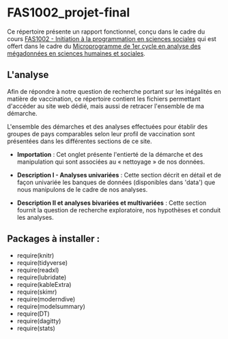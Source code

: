 # FAS1002_projet-final

Ce répertoire présente un rapport fonctionnel, conçu dans le cadre du cours [FAS1002 - Initiation à la programmation en sciences sociales](https://admission.umontreal.ca/cours-et-horaires/cours/fas-1002/) qui
est offert dans le cadre du [Microprogramme de 1er cycle en analyse des mégadonnées en sciences humaines et sociales](https://admission.umontreal.ca/programmes/microprogramme-de-1er-cycle-en-analyse-des-megadonnees-en-sciences-humaines-et-sociales/structure-du-programme/).


## L'analyse

Afin de répondre à notre question de recherche portant sur les inégalités en matière de vaccination, ce répertoire contient les fichiers permettant d'accéder au site web dédié, mais aussi de retracer l'ensemble de ma démarche. 

L'ensemble des démarches et des analyses effectuées pour établir des groupes de 
pays comparables selon leur profil de vaccination sont présentées dans les 
différentes sections de ce site. 

* **Importation** : Cet onglet présente l'entierté de la démarche et des manipulation qui sont associées au « nettoyage » de nos données.

*  **Description I - Analyses univariées** : Cette section décrit en détail et de façon univariée les banques de données (disponibles dans 'data')  que nous manipulons de le cadre de nos analyses. 

*  **Description II et analyses bivariées et multivariées** : Cette section fournit la question de recherche exploratoire, nos hypothèses et conduit les analyses. 

## Packages à installer : 
* require(knitr)
* require(tidyverse)
* require(readxl)
* require(lubridate)
* require(kableExtra)
* require(skimr) 
* require(moderndive)
* require(modelsummary)
* require(DT)
* require(dagitty)
* require(stats)
